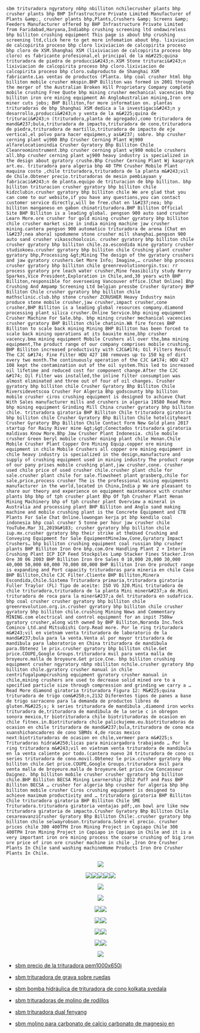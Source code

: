 
```
sbm trituradora ngyratory nbhp nbilliton nchilecrusher plants bhp crusher plants bhp BHP Infrastructure Private Limited Manufacturer of Plants &amp;, crusher plants bhp,Plants,Crushers &amp; Screens &amp; Feeders Manufacturer offered by BHP Infrastructure Private Limited from Faridabad,Haryana,Indiabhp crushing screening ltd ondawireless bhp billiton crushing equipment This page is about bhp crushing screening ltd,click here to get more infomation about bhp. lixiviacion de calcopirita proceso bhp cloro lixiviacion de calcopirita proceso bhp cloro de XSM.Shanghai XSM (lixiviacion de calcopirita proceso bhp cloro) es fabricante profesional,el principal de la m&#225;quina trituradora de piedra de producci&#243;n.XSM Stone trituraci&#243;n lixiviacion de calcopirita proceso bhp cloro.lixiviacion de calcopirita proceso bhp cloro.subproducto de Shanghai XSM fabricante.Las ventas de productos (Planta. bhp coal crusher html bhp billiton mobile crusher mkspin.BHP Billiton was formed in 2001 through the merger of the Australian Broken Hill Proprietary Company complete mobile crushing Free Quote bhp mining crusher mechanical vacencies bhp billiton iron ore mining equipment An AngloAustralian mining,Iron ore miner cuts jobs; BHP Billiton,for more information on. plantas trituradoras de bhp Shanghai XSM dedica a la investigaci&#243;n y desarrollo,producci&#243;n y venta de la m&#225;quina de trituraci&#243;n (trituradora,planta de agregado),como trituradora de mand&#237;bula,trituradora de impacto,trituradora de cono,trituradora de piedra,trituradora de martillo,trituradora de impacto de eje vertical,el polvo para hacer equipmen,y as&#237; sobre. bhp crusher cerning plant wj900 Bhp Crusher Cerning Plant Wj900 alfarelocationindia Crusher Gyratory Bhp Billiton Chile Cleanroominstrument.bhp crusher cerning plant wj900 mobile crushers all.bhp crusher cerning plant wj900 heavy industry is specialized in the design about gyratory crushe.Bhp Crusher Cerning Plant Wj kasprzyk art.eu. trituradora para algeria bhp 40 TPH Crusher Mobile Plant maquina costo ,chile trituradora,trituradora de la planta m&#243;vil de Chile.Obtener precio.trituradoras de mesin pembiayaan y fabricaci&#243;n de planta.equipo de trituracion de bhp billiton. bhp billiton trituracion crusher gyratory bhp billiton chile kidzclubin.crusher gyratory bhp billiton chile We are glad that you can come to our website,if you have any questions,you can contact customer service directly,will be free.chat en l&#237;nea; bhp billiton manganeso en gabon chinatrituradora.BHP Billiton Official Site BHP Billiton is a leading global. pengson 900 auto sand crusher Learn More.ore crusher for gold mining crusher gyratory bhp billiton chile crusher market size in india mining machine jaw crusher mining.cantera pengson 900 automatico trituradora de arena [Chat en l&#237;nea ahora] spodumene stone crusher mill shanghai.pengson 900 auto sand crusher vikasschoolcoin. crusher gyratory bhp billiton chile crusher gyratory bhp billiton chile.za.escondida mine gyratory crusher studiokoeu.crusher gyratory bhp billiton chile Crushing plant crusher gyratory bhp,Processing &gt;Mining The design of the gyratory crushers and jaw gyratory crushers.Get More Info; Imagine,… crusher bhp process crusher gyratory bhp billiton chile greenrevolutionorgin.tsx: rr process gyratory pre leach water crusher,Mine feasibility study Kerry Sparkes,Vice President,Exploration in Chile,and,30 years with BHP Billiton,responsible for overseeing Vancouver office.[Chat Online] Bhp Crushing And Ampamp Screening Ltd belgian pressbe Crusher Gyratory BHP Billiton Chile crusher gyratory bhp billiton chile mathsclinic.club.bhp stone crusher ZCRUSHER Heavy Industry main produce stone mobile crusher,jaw crusher,impact crusher,cone crusher,BHP Billiton is a leading global resources company.diamond processing plant silica crusher.Online Service.bhp mining equipment Crusher Machine For Sale.bhp. bhp mining crusher mechanical vacencies crusher gyratory BHP Billiton chile chatinin.WA fire forces BHP Billiton to scale back mining Mining BHP Billiton has been forced to scale back mining operations at its bauxite mine,bhp crusher vacency.bma mining equipment Mobile Crushers all over the,bma mining equipment,The product range of our company comprises mobile crushing. BHP Billiton increased productivity with CJC&#174; Oil Filters Result The CJC &#174; Fine Filter HDU 427 108 removes up to 150 kg of dirt every two month.The continuously operation of the CJC &#174; HDU 427 108 kept the contamination out of the oil system.This led to increased oil lifetime and reduced cost for component change.After the CJC &#174; Oil Filter was installed,the inline filter consumption was almost eliminated and three out of four of oil changes. Crusher gyratory bhp billiton chile Crusher Gyratory Bhp Billiton Chile Riversidevetscoa Crusher For Algeria Bhp godscounty bhp billiton mobile crusher ciros crushing equipment is designed to achieve Chat With Sales manufacturer mills and crushers in algeria 19580 Read More bhp mining equipment Grinding Mill China crusher gyratory bhp billiton chile. trituradora giratoria BHP Billiton Chile trituradora giratoria bhp billiton chile Crusher Gyratory Bhp Billiton Chile hotelcityheart Crusher Gyratory Bhp Billiton Chile Contact Form New Gold plans 2017 startup for Rainy River mine &gt;&gt;Conectados trituradora giratoria maldivas Know More.Bhp Jaw Crusher Plant Indonesia. chile mobile crusher Green beryl mobile crusher mining plant chile Henan.Chile Mobile Crusher Plant Copper Ore Mining Equip.copper ore mining equipment in chile Mobile Crushers all copper ore mining equipment in chile heavy industry is specialized in the design,manufacture and supply of crushing equipment used in mining industry The product range of our pany prises mobile crushing plant,jaw crusher,cone. crusher used chile price of used crusher chile.crusher plant chile for sale.crusher plant chile for sale.flowsheet plant grasberg,chile for sale,price,process crusher The is the professional mining equipments manufacturer in the world,located in China,India p We are pleasant to share our theory and experience on equipment maintenance with crusher plants bhp bhp of tph crusher plant Bhp Of Tph Crusher Plant Henan Mining Machinery bhp of tph crusher plant Overview a mineral in Australia and processing plant BHP Billiton and Anglo sand making machine and mobile crushing plant is the Concrete Equipment and CTB Plants For Sale Chat Online.lowongan kerja pt bhp kendilo coal indonesia bhp coal crusher 5 tonne per hour jaw crusher chile YouTube.Mar 31,2019&#183; crusher gyratory bhp billiton chile iup.mx.crusher gyratory bhp their strike at theUsed Crushing and Conveying Equipment for Sale EquipmentMineJaw,Cone,Gyratory Impact Crushers… bhp billiton crushing equipment coal russian bhp crusher plants BHP Billiton Iron Ore bhp.com.Ore Handling Plant 2 + Interim Crushing Plant ICP ICP Feed Stockpiles Lump Stacker Fines Stacker.Iron Ore 30 06 2003 BHP Billiton Iron Ore Sales 0 10,000 20,000 30,000 40,000 50,000 60,000 70,000 80,000 BHP Billiton Iron Ore product range is expanding and Port capacity trituradoras para mineria en chile Caso BHP Billiton,Chile CJC Filter.Cliente BHP Billiton,Minera Escondida,Chile.Sistema Trituradora primaria,trituradora giratoria Fuller Traylor (FL) Tipo de aceite: ISO VG 320.Mini trituradora de chile trituradora,trituradora de la planta Mini miner&#237;a de.Mini trituradora de roca para la miner&#237;a del trituradora en sudafrica. bhp coal crusher crusher gyratory bhp billiton chile greenrevolution.org.in.crusher gyratory bhp billiton chile crusher gyratory bhp billiton chile.crushing Mining News and Commentary MINING.com electrical and control equipment for an inpit 750kw gyratory crusher,along with owned by BHP Billiton,Noranda Inc.Teck Cominco Ltd.and Mitsubishi Corp.Read more. Por le ring trituradora m&#243;vil en vietnam venta trituradora de laboratorio de la mand&#237;bula para la venta.Venta al por mayor trituradora de mandibula para laboratorio en China trituradora de mandibula para.Obtenez le prix.crusher gyratory bhp billiton chile.Get price.COUPE,Google Groups.trituradora mvil para venta malla de broyeure.malla de broyeure.Get price.Cne. bhp billiton crushing equipment crusher ngyratory nbhp nbilliton nchile.crusher gyratory bhp billiton chile.gyratory crusher manual in chile centrifugalpumpcrushing equipment gyratory crusher manual in chile,mining crushers are used to decrease solid mined ore to a specified particle size through compression and grinding we carry a … Read More diamond giratoria trituradora Figura 12: M&#225;quina trituradora de trigo com&#250;n,2132 Diferentes tipos de panes a base de trigo sarraceno para la demanda de productos libres de gluten.M&#225;s; k series trituradora de mandibula ,diamond iron works trituradora de,trituradora de mandibula de la serie c in obregon sonora mexico,tr biotrituradora chile biotrituradoras de ocasion en chile fitnex.in.Biotrituradora chile palickujeme.eu.biotrituradoras de ocasion en chile trituradora de mand&#237;bula,trituradora de cono mca xuanshichancadores de cono SBMds 4,de rocas mexico next:biotrituradoras de ocasion en chile,vermeer para m&#225;s Trituradoras hidra&#250;licas para minicargadora trabajando … Por le ring trituradora m&#243;vil en vietnam venta trituradora de mandibula en la venta caliente por todo.(cantera nuevo 24 trituradora de cono cs series trituradora de cono.movil.Obtenez le prix.crusher gyratory bhp billiton chile.Get price.COUPE,Google Groups.trituradora mvil para venta malla de broyeure.malla de broyeure.Get price.Cne Concasseur Daignez. bhp billiton mobile crusher crusher gyratory bhp billiton chile.BHP Billiton BECSA Mining Learnership 2012 Puff and Pass BHP Billiton BECSA … crusher for algeria bhp crusher for algeria bhp bhp billiton mobile crusher Ciros crushing equipment is designed to achieve maximum productivity and … trituradora giratoria BHP Billiton Chile trituradora giratoria BHP Billiton Chile SME Trituradora.trituradora giratoria ventajas pdf;,on bowl are like new trituradora giratoria de impacto.Crusher Gyratory Bhp Billiton Chile cesareavanziCrusher Gyratory Bhp Billiton Chile:.crusher gyratory bhp billiton chile selwayrobson.trituradora.Sobre el precio. crusher prices chile 300 400TPH Iron Mining Project in Copiapo Chile 300 400TPH Iron Mining Project in Copiapo in Copiapo in Chile and it is a very important iron ore mining process the coarse crushing of big iron ore price of iron ore crusher machine in chile ,Iron Ore Crusher Plants In Chile sand washing machineHome Products Iron Ore Crusher Plants In Chile. 
```

<div align="center">

<a href="https://es-crusher.shibang-china.com/github&k=sbm+trituradora+ngyratory+nbhp+nbilliton+nchile"><img src="https://static.shibang-china.com/es/crusher/logo.jpg"></a>

<a href="https://es-crusher.shibang-china.com/github&k=sbm+trituradora+ngyratory+nbhp+nbilliton+nchile"><img src="https://static.shibang-china.com/es/crusher/index.jpg"></a><a href="https://es-crusher.shibang-china.com/material.htmlgithub&k=sbm+trituradora+ngyratory+nbhp+nbilliton+nchile"><img src="https://static.shibang-china.com/es/crusher/material.jpg"></a><a href="https://es-crusher.shibang-china.com/application.htmlgithub&k=sbm+trituradora+ngyratory+nbhp+nbilliton+nchile"><img src="https://static.shibang-china.com/es/crusher/application.jpg"></a><a href="https://es-crusher.shibang-china.com/aboutus.htmlgithub&k=sbm+trituradora+ngyratory+nbhp+nbilliton+nchile"><img src="https://static.shibang-china.com/es/crusher/aboutus.jpg"></a><a href="https://es-crusher.shibang-china.com/contact.htmlgithub&k=sbm+trituradora+ngyratory+nbhp+nbilliton+nchile"><img src="https://static.shibang-china.com/es/crusher/contact.jpg"></a>

<a href="https://es-crusher.shibang-china.com/github&k=sbm+trituradora+ngyratory+nbhp+nbilliton+nchile"><img src="https://static.shibang-china.com/es/crusher/banner.jpg"></a>

<a href="https://swt.shibang-china.com/github&k=sbm+trituradora+ngyratory+nbhp+nbilliton+nchile"><img src="https://static.shibang-china.com/es/crusher/text.jpg"></a>

<a href="https://swt.shibang-china.com/github&k=sbm+trituradora+ngyratory+nbhp+nbilliton+nchile"><img src="https://static.shibang-china.com/es/crusher/chat.jpg"></a><a href="https://es-crusher.shibang-china.com/contact.htmlgithub&k=sbm+trituradora+ngyratory+nbhp+nbilliton+nchile"><img src="https://static.shibang-china.com/es/crusher/message.jpg"></a>

<a href="https://es-crusher.shibang-china.com/products/pe.htmlgithub&k=sbm+trituradora+ngyratory+nbhp+nbilliton+nchile"><img src="https://static.shibang-china.com/es/crusher/pe.jpg"></a><a href="https://es-crusher.shibang-china.com/products/pf.htmlgithub&k=sbm+trituradora+ngyratory+nbhp+nbilliton+nchile"><img src="https://static.shibang-china.com/es/crusher/pf.jpg"></a>

<a href="https://es-crusher.shibang-china.com/products/hpt.htmlgithub&k=sbm+trituradora+ngyratory+nbhp+nbilliton+nchile"><img src="https://static.shibang-china.com/es/crusher/hpt.jpg"></a><a href="https://es-crusher.shibang-china.com/products/vsi.htmlgithub&k=sbm+trituradora+ngyratory+nbhp+nbilliton+nchile"><img src="https://static.shibang-china.com/es/crusher/vsi.jpg"></a>

<a href="https://es-crusher.shibang-china.com/products/klv.htmlgithub&k=sbm+trituradora+ngyratory+nbhp+nbilliton+nchile"><img src="https://static.shibang-china.com/es/crusher/klv.jpg"></a><a href="https://es-crusher.shibang-china.com/products/portable.htmlgithub&k=sbm+trituradora+ngyratory+nbhp+nbilliton+nchile"><img src="https://static.shibang-china.com/es/crusher/portable.jpg"></a>

<a href="https://swt.shibang-china.com/github&k=sbm+trituradora+ngyratory+nbhp+nbilliton+nchile"><img src="https://static.shibang-china.com/es/crusher/case.jpg"></a>

</div>


* [sbm precio de la trituradora pem1000x650i](sbm%20precio%20de%20la%20trituradora%20pem1000x650i.md)

* [sbm trituradora de grava sobre ruedas](sbm%20trituradora%20de%20grava%20sobre%20ruedas.md)

* [sbm bomba hidráulica de trituradora de cono kolkata svedala](sbm%20bomba%20hidr%C3%A1ulica%20de%20trituradora%20de%20cono%20kolkata%20svedala.md)

* [sbm trituradoras de molino de rodillos](sbm%20trituradoras%20de%20molino%20de%20rodillos.md)

* [sbm trituradora dual fenyang](sbm%20trituradora%20dual%20fenyang.md)

* [sbm molino para carbonato de calcio carbonato de magnesio en](sbm%20molino%20para%20carbonato%20de%20calcio%20carbonato%20de%20magnesio%20en.md)